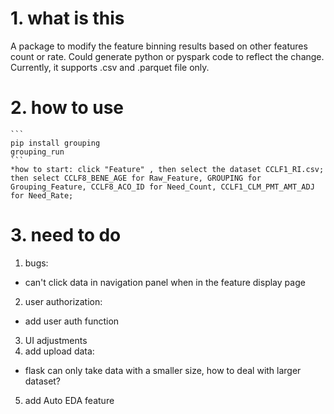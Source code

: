# 1.  **what is this**
A package to modify the feature binning results based on other features count or rate.
Could generate python or pyspark code to reflect the change.
Currently, it supports .csv and .parquet file only.

# 2.  **how to use**
    ```
    pip install grouping
    grouping_run
    ```
    *how to start: click "Feature" , then select the dataset CCLF1_RI.csv; then select CCLF8_BENE_AGE for Raw_Feature, GROUPING for Grouping_Feature, CCLF8_ACO_ID for Need_Count, CCLF1_CLM_PMT_AMT_ADJ for Need_Rate;

# 3.  **need to do**
 1. bugs:
  - can't click data in navigation panel when in the feature display page
 2. user authorization:
  - add user auth function
 3. UI adjustments
 4. add upload data:
  - flask can only take data with a smaller size, how to deal with larger dataset?
 5. add Auto EDA feature

